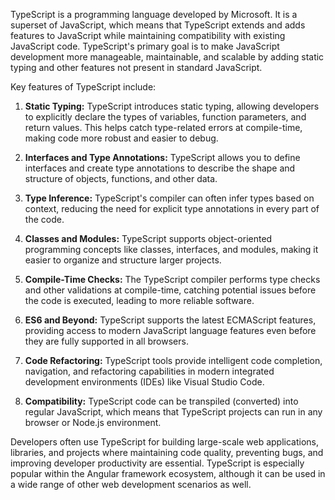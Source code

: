 TypeScript is a programming language developed by Microsoft. It is a superset of JavaScript, which means that TypeScript extends and adds features to JavaScript while maintaining compatibility with existing JavaScript code. TypeScript's primary goal is to make JavaScript development more manageable, maintainable, and scalable by adding static typing and other features not present in standard JavaScript.

Key features of TypeScript include:

1. **Static Typing:** TypeScript introduces static typing, allowing developers to explicitly declare the types of variables, function parameters, and return values. This helps catch type-related errors at compile-time, making code more robust and easier to debug.

2. **Interfaces and Type Annotations:** TypeScript allows you to define interfaces and create type annotations to describe the shape and structure of objects, functions, and other data.

3. **Type Inference:** TypeScript's compiler can often infer types based on context, reducing the need for explicit type annotations in every part of the code.

4. **Classes and Modules:** TypeScript supports object-oriented programming concepts like classes, interfaces, and modules, making it easier to organize and structure larger projects.

5. **Compile-Time Checks:** The TypeScript compiler performs type checks and other validations at compile-time, catching potential issues before the code is executed, leading to more reliable software.

6. **ES6 and Beyond:** TypeScript supports the latest ECMAScript features, providing access to modern JavaScript language features even before they are fully supported in all browsers.

7. **Code Refactoring:** TypeScript tools provide intelligent code completion, navigation, and refactoring capabilities in modern integrated development environments (IDEs) like Visual Studio Code.

8. **Compatibility:** TypeScript code can be transpiled (converted) into regular JavaScript, which means that TypeScript projects can run in any browser or Node.js environment.

Developers often use TypeScript for building large-scale web applications, libraries, and projects where maintaining code quality, preventing bugs, and improving developer productivity are essential. TypeScript is especially popular within the Angular framework ecosystem, although it can be used in a wide range of other web development scenarios as well.